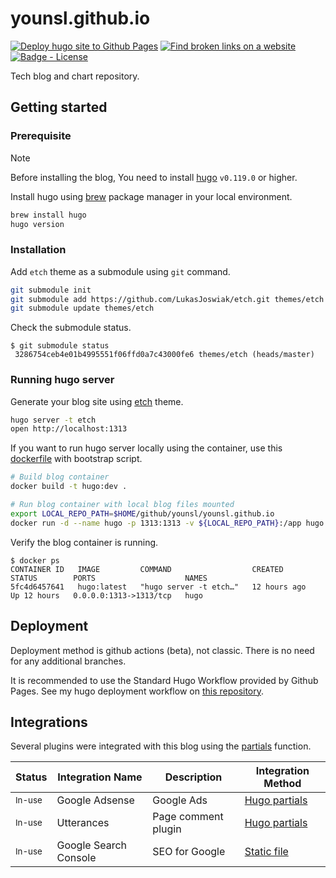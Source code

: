 # younsl.github.io

[![Deploy hugo site to Github Pages](https://github.com/younsl/younsl.github.io/actions/workflows/deploy.yml/badge.svg)](https://github.com/younsl/younsl.github.io/actions/workflows/deploy.yml)
[![Find broken links on a website](https://github.com/younsl/younsl.github.io/actions/workflows/broken-link-finder.yml/badge.svg)](https://github.com/younsl/younsl.github.io/actions/workflows/broken-link-finder.yml)
[![Badge - License](https://img.shields.io/badge/license-MIT-ff69b4.svg)](https://github.com/younsl/younsl.github.io/blob/main/LICENSE)

Tech blog and chart repository.

## Getting started

### Prerequisite

> [!NOTE]
> Before installing the blog, You need to install [hugo](https://github.com/gohugoio/hugo) `v0.119.0` or higher.

Install hugo using [brew](https://brew.sh) package manager in your local environment.
 
```bash
brew install hugo
hugo version
```

### Installation

Add `etch` theme as a submodule using `git` command.

```bash
git submodule init
git submodule add https://github.com/LukasJoswiak/etch.git themes/etch
git submodule update themes/etch
```

Check the submodule status.

```console
$ git submodule status
 3286754ceb4e01b4995551f06ffd0a7c43000fe6 themes/etch (heads/master)
```

### Running hugo server

Generate your blog site using [etch](https://github.com/LukasJoswiak/etch) theme.

```bash
hugo server -t etch
open http://localhost:1313
```

If you want to run hugo server locally using the container, use this [dockerfile](https://github.com/younsl/bucket/tree/main/bucket/dockerfiles/hugo) with bootstrap script.

```bash
# Build blog container
docker build -t hugo:dev .

# Run blog container with local blog files mounted
export LOCAL_REPO_PATH=$HOME/github/younsl/younsl.github.io
docker run -d --name hugo -p 1313:1313 -v ${LOCAL_REPO_PATH}:/app hugo:dev
```

Verify the blog container is running.

```console
$ docker ps
CONTAINER ID   IMAGE         COMMAND                  CREATED        STATUS        PORTS                    NAMES
5fc4d6457641   hugo:latest   "hugo server -t etch…"   12 hours ago   Up 12 hours   0.0.0.0:1313->1313/tcp   hugo
```

## Deployment

Deployment method is github actions (beta), not classic. There is no need for any additional branches.

It is recommended to use the Standard Hugo Workflow provided by Github Pages. See my hugo deployment workflow on [this repository](./.github/workflows/hugo.yml).

## Integrations

Several plugins were integrated with this blog using the [partials](https://gohugo.io/templates/partials/) function.

| Status | Integration Name | Description | Integration Method |
|--------|------------------|-------------|--------------------|
| <small>In-use</small> | Google Adsense | Google Ads | [Hugo partials](https://github.com/younsl/younsl.github.io/blob/main/layouts/partials/adsense.html) |
| <small>In-use</small> | Utterances | Page comment plugin | [Hugo partials](https://github.com/younsl/younsl.github.io/blob/main/layouts/partials/comments.html) |
| <small>In-use</small> | Google Search Console | SEO for Google | [Static file](https://github.com/younsl/younsl.github.io/blob/main/static/google3e664c168bbd9088.html) |

